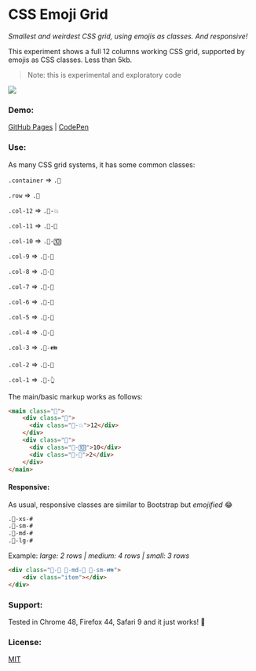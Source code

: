 # CSS Emoji Grid

*Smallest and weirdest CSS grid, using emojis as classes. And responsive!*

This experiment shows a full 12 columns working CSS grid, supported by emojis as CSS classes. Less than 5kb.

> Note: this is experimental and exploratory code

![](https://i.imgur.com/n9O3nHh.png)

### Demo:

[GitHub Pages](http://juanbrujo.github.io/css-emoji-grid) | [CodePen](http://codepen.io/juanbrujo/pen/bepzom)

### Use:

As many CSS grid systems, it has some common classes:

`.container`    => `.🔵`

`.row`          => `.🔷`

`.col-12`       => `.🍺-💥`

`.col-11`       => `.🍺-📱`

`.col-10`       => `.🍺-🔟`

`.col-9`        => `.🍺-🍪`

`.col-8`        => `.🍺-🎹`

`.col-7`        => `.🍺-🎰`

`.col-6`        => `.🍺-🍇`

`.col-5`        => `.🍺-🌿`

`.col-4`        => `.🍺-🍕`

`.col-3`        => `.🍺-👪`

`.col-2`        => `.🍺-👫`

`.col-1`        => `.🍺-👆`


The main/basic markup works as follows:

```html
<main class="🔵">
    <div class="🔷">
      <div class="🍺-💥">12</div>
    </div>
    <div class="🔷">
      <div class="🍺-🔟">10</div>
      <div class="🍺-👫">2</div>
    </div>
</main>
```

#### Responsive:

As usual, responsive classes are similar to Bootstrap but _emojified_ 😂

```css
.🍺-xs-#
.🍺-sm-#
.🍺-md-#
.🍺-lg-#
```
Example: _large: 2 rows | medium: 4 rows | small: 3 rows_

```html
<div class="🍺-👫 🍺-md-🍕 🍺-sm-👪">
    <div class="item"></div>
</div>
```



### Support:

Tested in Chrome 48, Firefox 44, Safari 9 and it just works! 👏

### License:

[MIT](LICENSE.md)


